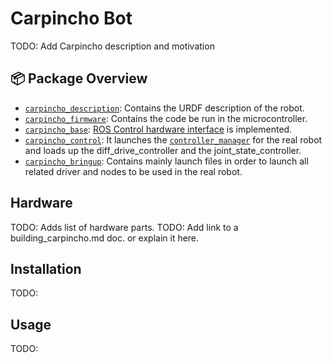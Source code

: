 # Carpincho Bot

TODO: Add Carpincho description and motivation

## :package: Package Overview

- [`carpincho_description`](./carpincho_description): Contains the URDF description of the robot.
- [`carpincho_firmware`](./carpincho_firmware): Contains the code be run in the microcontroller.
- [`carpincho_base`](./carpincho_base): [ROS Control hardware interface](http://wiki.ros.org/ros_control/Tutorials/Create%20your%20own%20hardware%20interface) is implemented.
- [`carpincho_control`](./carpincho_control/): It launches the [`controller_manager`](http://wiki.ros.org/controller_manager) for the real robot and loads up the diff_drive_controller and the joint_state_controller.
- [`carpincho_bringup`](./carpincho_bringup): Contains mainly launch files in order to launch all related driver and nodes to be used in the real robot.

## Hardware

TODO: Adds list of hardware parts.
TODO: Add link to a building_carpincho.md doc. or explain it here.

## Installation

TODO:

## Usage

TODO:


